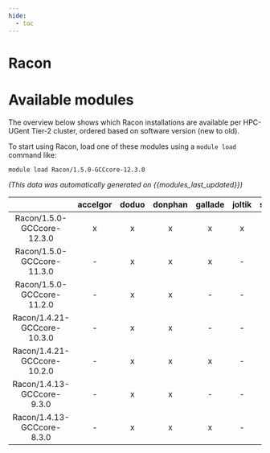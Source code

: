 ```yaml
---
hide:
  - toc
---
```


Racon
=====

# Available modules


The overview below shows which Racon installations are available per HPC-UGent Tier-2 cluster, ordered based on software version (new to old).

To start using Racon, load one of these modules using a `module load` command like:

```shell
module load Racon/1.5.0-GCCcore-12.3.0
```

*(This data was automatically generated on {{modules_last_updated}})*  

| |accelgor|doduo|donphan|gallade|joltik|shinx|skitty|
| :---: | :---: | :---: | :---: | :---: | :---: | :---: | :---: |
|Racon/1.5.0-GCCcore-12.3.0|x|x|x|x|x|x|x|
|Racon/1.5.0-GCCcore-11.3.0|-|x|x|x|-|-|-|
|Racon/1.5.0-GCCcore-11.2.0|-|x|x|-|-|-|-|
|Racon/1.4.21-GCCcore-10.3.0|-|x|x|-|-|-|-|
|Racon/1.4.21-GCCcore-10.2.0|-|x|x|x|-|-|-|
|Racon/1.4.13-GCCcore-9.3.0|-|x|x|-|-|-|-|
|Racon/1.4.13-GCCcore-8.3.0|-|x|x|x|-|-|-|
